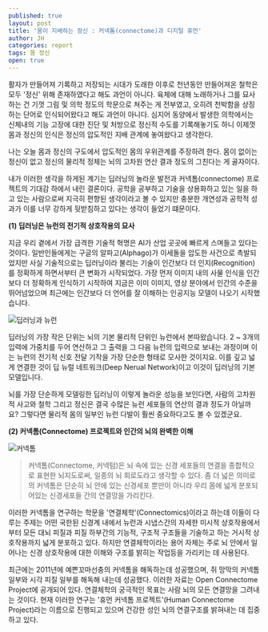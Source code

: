 ```yaml
---
published: true
layout: post
title: '몸이 지배하는 정신 : 커넥톰(connectome)과 디지털 휴먼'
author: JH
categories: report
tags: 몸 정신
open: true
---
```


활자가 만들어져 기록하고 저장되는 시대가 도래한 이후로 천년동안 만들어져온 철학은 모두 '정신' 위해 존재하였다고 해도 과언이 아니다. 육체에 대해 노래하거나 그를 묘사하는 건 기껏 그림 및 의학 정도의 학문으로 쳐주는 게 전부였고, 오히려 천박함을 상징하는 단어로 인식되어왔다고 해도 과언이 아니다. 심지어 동양에서 발생한 의학에서는 신체내의 기능 고장에 대한 진단 및 처방으로 정신적 수도를 기록해놓기도 하니 이제껏 몸과 정신의 인식은 정신의 압도적인 지배 관계에 놓여왔다고 생각한다.

나는 오늘 몸과 정신의 구도에서 압도적인 몸의 우위관계를 주장하려 한다. 몸이 없이는 정신이 없고 정신의 물리적 정체는 뇌의 고차원 연산 결과 정도의 그친다는 게 골자이다.

내가 이러한 생각을 하게된 계기는 딥러닝의 놀라운 발전과 커넥톰(connectome) 프로젝트의 기대감 하에서 내린 결론이다. 공학을 공부하고 기술을 상용화하고 있는 일을 하고 있는 사람으로써 지극히 편향된 생각이라고 볼 수 있지만 충분한 개연성과 공학적 성과가 이를 너무 강하게 뒷받침하고 있다는 생각이 들었기 떄문이다.

**(1) 딥러닝은 뉴런의 전기적 상호작용의 묘사**

지금 우리 곁에서 가장 급격한 기술적 혁명은 AI가 산업 곳곳에 빠르게 스며들고 있다는 것이다. 일반인들에게는 구글의 알파고(Alphago)가 이세돌을 압도한 사건으로 촉발되었지만 사실 기술적으로는 딥러닝이라 불리는 기술이 인간보다 더 인지(Recognition)를 정확하게 하면서부터 큰 변화가 시작되었다. 가장 먼저 이미지 내의 사물 인식을 인간보다 더 정확하게 인식하기 시작하여 지금은 이미 이미지, 영상 분야에서 인간의 수준을 뛰어넘었으며 최근에는 인간보다 더 언어를 잘 이해하는 인공지능 모델이 나오기 시작했습니다.

![딥러닝과 뉴런]({{site.baseurl}}/images/neuran_and_deep_learning.jpg)

딥러닝의 가장 작은 단위는 뇌의 기본 물리적 단위인 뉴런에서 본따왔습니다. 2 ~ 3개의 입력에 가중치를 두어 연산하고 그 출력을 그 다음 뉴런의 입력으로 보내는 과정이며 이는 뉴런의 전기적 신호 전달 기작을 가장 단순한 형태로 모사한 것이지요. 이를 깊고 넓게 연결한 것이 딥 뉴럴 네트워크(Deep Nerual Network)이고 이것이 딥러닝의 기본 모델입니다.

뇌를 가장 단순하게 모델링한 딥러닝이 이렇게 놀라운 성능을 보인다면, 사람의 고차원적 사고와 철학 그리고 정신은 결국 수많은 뉴런 세포들의 연산의 결과 정도가 아닐까요? 그렇다면 물리적 몸의 일부인 뉴런 다발이 훨씬 중요하다고도 볼 수 있겠군요.


**(2) 커넥톰(Connectome) 프로젝트와 인간의 뇌의 완벽한 이해**

![커넥톰]({{site.baseurl}}/images/connectome.jpg)

> 커넥톰(Connectome, 커넥텀)은 뇌 속에 있는 신경 세포들의 연결을 종합적으로 표현한 뇌지도로써, 일종의 뇌 회로도라고 생각할 수 있다. 좀 더 넓은 의미로의 커넥톰은 단순히 뇌 안에 있는 신경세포 뿐만이 아니라 우리 몸에 넓게 분포되어있는 신경세포들 간의 연결망을 가리킨다.

이러한 커넥톰을 연구하는 학문을 '연결체학'(Connectomics)이라고 하는데 이들이 다루는 주제는 어떤 국한된 신경계 내에서 뉴런과 시냅스간의 자세한 미시적 상호작용에서부터 모든 대뇌 피질과 피질 하부간의 기능적, 구조적 구조들을 기술하고 하는 거시적 상호작용까지 넓게 분포하고 있다. 하지만 연결체학이라는 용어 자체는 주로 뇌 안에서 일어나는 신경 상호작용에 대한 이해와 구조를 밝히는 작업등을 가리키는 데 사용된다.

최근에는 2011년에 예쁜꼬마선충의 커넥톰을 해독하는데 성공했으며, 쥐 망막의 커넥톰 일부와 시각 피질 일부를 해독해 내는데 성공했다. 이러한 자료는 Open Connectome Project에 공개되어 있다. 연결체학의 궁극적인 목표는 사람 뇌의 모든 연결망을 그려내는 것이다. 현재 이러한 연구는 '휴먼 커넥톰 프로젝트'(Human Connectome Project)라는 이름으로 진행되고 있으며 건강한 성인 뇌의 연결구조를 밝혀내는 데 집중하고 있다.

